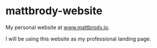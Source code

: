 # mattbrody-website
My personal website at www.mattbrody.io.

I will be using this website as my professional landing page.

